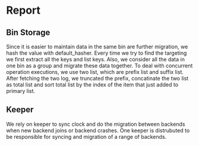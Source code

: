 # Report

## Bin Storage
Since it is easier to maintain data in the same bin are further migration, we hash the value with default_hasher. Every time we try to find the targeting we first extract all the keys and list keys. Also, we consider all the data in  one bin as a group and migrate these data together. To deal with concurrent operation executions, we use two list, which are prefix list and suffix list. After fetching the two log, we truncated the prefix, concatinate the two list as total list and sort total list by the index of the item that just added to primary list. 

## Keeper
We rely on keeper to sync clock and do the migration between backends when new backend joins or backend crashes. One keeper is distrubuted to be responsible for syncing and migration of a range of backends. 
